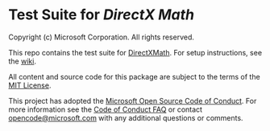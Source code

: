 # Test Suite for _DirectX Math_

Copyright (c) Microsoft Corporation. All rights reserved.

This repo contains the test suite for [DirectXMath](https://github.com/Microsoft/DirectXMath). For setup instructions, see the [wiki](https://github.com/walbourn/directxmathtest/wiki).

All content and source code for this package are subject to the terms of the [MIT License](http://opensource.org/licenses/MIT).

This project has adopted the [Microsoft Open Source Code of Conduct](https://opensource.microsoft.com/codeofconduct/). For more information see the [Code of Conduct FAQ](https://opensource.microsoft.com/codeofconduct/faq/) or contact [opencode@microsoft.com](mailto:opencode@microsoft.com) with any additional questions or comments.
